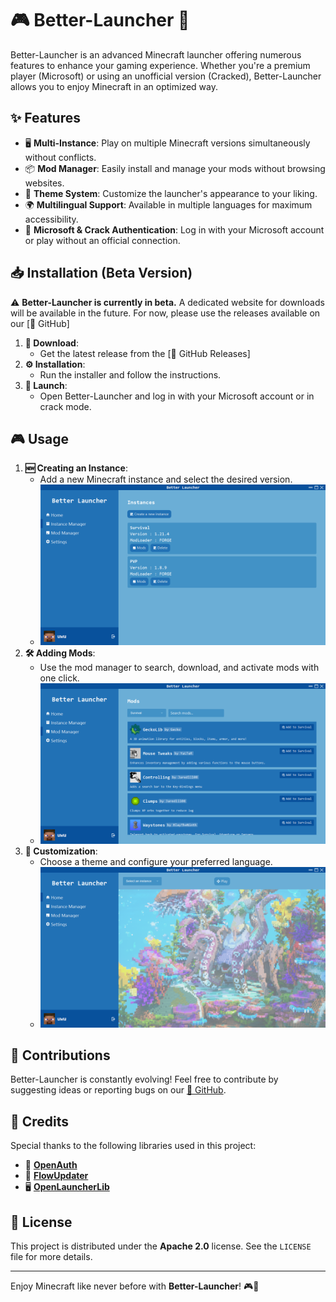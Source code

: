 # 🎮 Better-Launcher 🚀

Better-Launcher is an advanced Minecraft launcher offering numerous features to enhance your gaming experience. Whether you're a premium player (Microsoft) or using an unofficial version (Cracked), Better-Launcher allows you to enjoy Minecraft in an optimized way.

## ✨ Features

- 🖥️ **Multi-Instance**: Play on multiple Minecraft versions simultaneously without conflicts.
- 📦 **Mod Manager**: Easily install and manage your mods without browsing websites.
- 🎨 **Theme System**: Customize the launcher's appearance to your liking.
- 🌍 **Multilingual Support**: Available in multiple languages for maximum accessibility.
- 🔑 **Microsoft & Crack Authentication**: Log in with your Microsoft account or play without an official connection.

## 📥 Installation (Beta Version)

⚠️ **Better-Launcher is currently in beta.** A dedicated website for downloads will be available in the future. For now, please use the releases available on our [📌 GitHub]

1. **📌 Download**:
   - Get the latest release from the [🔗 GitHub Releases]
2. **⚙️ Installation**:
   - Run the installer and follow the instructions.
3. **🚀 Launch**:
   - Open Better-Launcher and log in with your Microsoft account or in crack mode.

## 🎮 Usage

1. **🆕 Creating an Instance**:
   - Add a new Minecraft instance and select the desired version.
   - ![image alt](https://github.com/magiidev/Better-Launcher/blob/master/src/main/resources/images/instances.png?raw=true)
2. **🛠️ Adding Mods**:
   - Use the mod manager to search, download, and activate mods with one click.
   - ![image alt](https://github.com/magiidev/Better-Launcher/blob/master/src/main/resources/images/mods.png?raw=true)
3. **🎨 Customization**:
   - Choose a theme and configure your preferred language.
   - ![image alt](https://github.com/magiidev/Better-Launcher/blob/master/src/main/resources/images/home.png?raw=true)

## 🤝 Contributions

Better-Launcher is constantly evolving! Feel free to contribute by suggesting ideas or reporting bugs on our [📌 GitHub](#).

## 🎉 Credits

Special thanks to the following libraries used in this project:

- 🔐 **[OpenAuth](https://github.com/Litarvan/OpenAuth)** 
- 🚀 **[FlowUpdater](https://github.com/Flowarg/FlowUpdater)** 
- 🖥️ **[OpenLauncherLib](https://github.com/Flowarg/OpenLauncherLib)** 

## 📜 License

This project is distributed under the **Apache 2.0** license. See the `LICENSE` file for more details.

---

Enjoy Minecraft like never before with **Better-Launcher**! 🎮🚀
